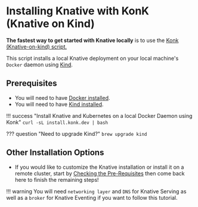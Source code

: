 # Installing Knative with KonK (Knative on Kind)
**The fastest way to get started with Knative locally** is to use the <a href= "https://konk.dev" target="blank_">Konk (Knative-on-kind) script.</a>

This script installs a local Knative deployment on your local machine's `Docker` daemon using <a href= "https://kind.sigs.k8s.io/" target="blank_">Kind</a>.

## Prerequisites
- You will need to have <a href= "https://docs.docker.com/get-docker/" target="blank_">Docker installed</a>.
- You will need to have <a href= "https://kind.sigs.k8s.io/docs/user/quick-start/" target="blank_">Kind installed</a>.

!!! success "Install Knative and Kubernetes on a local Docker Daemon using Konk"
    ```
    curl -sL install.konk.dev | bash
    ```

??? question "Need to upgrade Kind?"
    ```
    brew upgrade kind
    ```
## Other Installation Options
  - If you would like to customize the Knative installation or install it on a remote cluster, start by [Checking the Pre-Requisites](./install/prerequisites.md) then come back here to finish the remaining steps!

!!! warning
    You will need `networking layer` and `DNS` for Knative Serving as well as a `broker` for Knative Eventing if you want to follow this tutorial.
